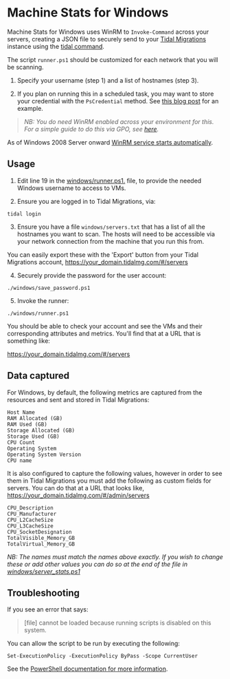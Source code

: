 # Machine Stats for Windows

Machine Stats for Windows uses WinRM to `Invoke-Command` across your servers, creating a JSON file to securely send to your [Tidal Migrations](https://tidalmigrations.com/) instance using the [tidal command](https://tidalmigrations.com/tidal-tools/).

The script `runner.ps1` should be customized for each network that you will be scanning.

1) Specify your username (step 1) and a list of hostnames (step 3).

2) If you plan on running this in a scheduled task, you may want to store your credential with the `PsCredential` method. See [this blog post](https://www.interworks.com/blog/trhymer/2013/07/08/powershell-how-encrypt-and-store-credentials-securely-use-automation-scripts) for an example.

> _NB: You do need WinRM enabled across your environment for this._
> _For a simple guide to do this via GPO, see [here](https://support.auvik.com/hc/en-us/articles/204424994-How-to-enable-WinRM-with-domain-controller-Group-Policy-for-WMI-monitoring)._

As of Windows 2008 Server onward [WinRM service starts automatically](https://docs.microsoft.com/en-us/windows/win32/winrm/installation-and-configuration-for-windows-remote-management#configuration-of-winrm-and-ipmi).

## Usage

1) Edit line 19 in the [windows/runner.ps1.](windows/runner.ps1) file, to provide the needed Windows username to access to VMs.

2) Ensure you are logged in to Tidal Migrations, via:
```
tidal login
```

3) Ensure you have a file `windows/servers.txt` that has a list of all the hostnames you want to scan. The hosts will need to be accessible via your network connection from the machine that you run this from.

You can easily export these with the 'Export' button from your Tidal Migrations account, https://your_domain.tidalmg.com/#/servers

4) Securely provide the password for the user account:
```
./windows/save_password.ps1
```

5) Invoke the runner:
```
./windows/runner.ps1
```

You should be able to check your account and see the VMs and their corresponding attributes and metrics. You'll find that at a URL that is something like:

https://your_domain.tidalmg.com/#/servers

## Data captured

For Windows, by default, the following metrics are captured from the resources and sent and stored in Tidal Migrations:

```
Host Name
RAM Allocated (GB)
RAM Used (GB)
Storage Allocated (GB)
Storage Used (GB)
CPU Count
Operating System
Operating System Version
CPU name
```

It is also configured to capture the following values, however in order to see them in Tidal Migrations you must add the following as custom fields for servers. You can do that at a URL that looks like, https://your_domain.tidalmg.com/#/admin/servers

```
CPU_Description
CPU_Manufacturer
CPU_L2CacheSize
CPU_L3CacheSize
CPU_SocketDesignation
TotalVisible_Memory_GB
TotalVirtual_Memory_GB
```

*NB: The names must match the names above exactly. If you wish to change these or add other values you can do so at the end of the file in [windows/server_stats.ps1](windows/server_stats.ps1)*


## Troubleshooting

If you see an error that says:

>[file] cannot be loaded because running scripts is disabled on this system.

You can allow the script to be run by executing the following:

```
Set-ExecutionPolicy -ExecutionPolicy ByPass -Scope CurrentUser
```

See the [PowerShell documentation for more information](https://docs.microsoft.com/en-us/powershell/module/microsoft.powershell.security/set-executionpolicy).
